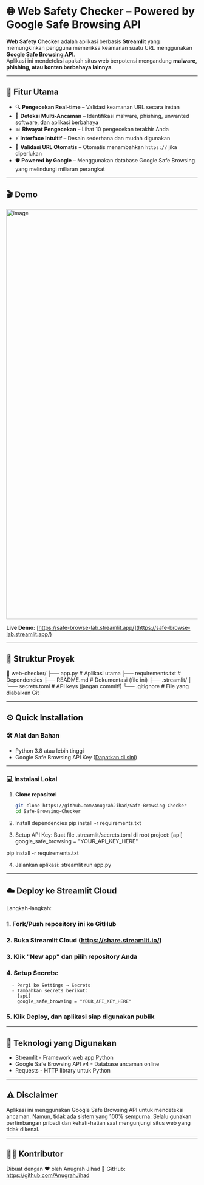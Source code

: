 # 🌐 Web Safety Checker – Powered by Google Safe Browsing API

**Web Safety Checker** adalah aplikasi berbasis **Streamlit** yang memungkinkan pengguna memeriksa keamanan suatu URL menggunakan **Google Safe Browsing API**.  
Aplikasi ini mendeteksi apakah situs web berpotensi mengandung **malware, phishing, atau konten berbahaya lainnya**.

---

## 🚀 Fitur Utama

- 🔍 **Pengecekan Real-time** – Validasi keamanan URL secara instan  
- 🎯 **Deteksi Multi-Ancaman** – Identifikasi malware, phishing, unwanted software, dan aplikasi berbahaya  
- 📊 **Riwayat Pengecekan** – Lihat 10 pengecekan terakhir Anda  
- ⚡ **Interface Intuitif** – Desain sederhana dan mudah digunakan  
- 🧠 **Validasi URL Otomatis** – Otomatis menambahkan `https://` jika diperlukan  
- 🛡️ **Powered by Google** – Menggunakan database Google Safe Browsing yang melindungi miliaran perangkat

---

## 🎬 Demo

<img width="1919" height="1079" alt="image" src="https://github.com/user-attachments/assets/4c50cb46-a4fb-4e0a-b683-0d2370bc62a7" />

**Live Demo:** [https://safe-browse-lab.streamlit.app/](https://safe-browse-lab.streamlit.app/)

---

## 🧩 Struktur Proyek

📁 web-checker/
      ├── app.py # Aplikasi utama
      ├── requirements.txt # Dependencies
      ├── README.md # Dokumentasi (file ini)
      ├── .streamlit/
      │ └── secrets.toml # API keys (jangan commit!)
      └── .gitignore # File yang diabaikan Git

---

## ⚙️ Quick Installation

### 🛠️ Alat dan Bahan
- Python 3.8 atau lebih tinggi  
- Google Safe Browsing API Key ([Dapatkan di sini](https://developers.google.com/safe-browsing/v4/get-started))

---

### 💻 Instalasi Lokal

1. **Clone repositori**
   ```bash
   git clone https://github.com/AnugrahJihad/Safe-Browsing-Checker
   cd Safe-Browsing-Checker

2. Install dependencies
pip install -r requirements.txt

3. Setup API Key: Buat file .streamlit/secrets.toml di root project:
[api]
google_safe_browsing = "YOUR_API_KEY_HERE"

pip install -r requirements.txt

4. Jalankan aplikasi:
streamlit run app.py

---

## ☁️ Deploy ke Streamlit Cloud

Langkah-langkah:
### 1. Fork/Push repository ini ke GitHub
### 2. Buka Streamlit Cloud (https://share.streamlit.io/)
### 3. Klik "New app" dan pilih repository Anda
### 4. Setup Secrets:
      - Pergi ke Settings → Secrets
      - Tambahkan secrets berikut:
        [api]
        google_safe_browsing = "YOUR_API_KEY_HERE"
### 5. Klik Deploy, dan aplikasi siap digunakan publik

---

## 🔧 Teknologi yang Digunakan

- Streamlit - Framework web app Python
- Google Safe Browsing API v4 - Database ancaman online
- Requests - HTTP library untuk Python

---

## ⚠️ Disclaimer

Aplikasi ini menggunakan Google Safe Browsing API untuk mendeteksi ancaman. Namun, tidak ada sistem yang 100% sempurna. Selalu gunakan pertimbangan pribadi dan kehati-hatian saat mengunjungi situs web yang tidak dikenal.

---

## 🧑‍💻 Kontributor

Dibuat dengan ❤️ oleh Anugrah Jihad
🔗 GitHub: https://github.com/AnugrahJihad
